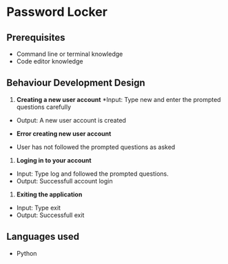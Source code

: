 # Password Locker

## Prerequisites
* Command line or terminal knowledge
* Code editor knowledge

## Behaviour Development Design
1. **Creating a new user account**
*Input: Type new and enter the prompted questions carefully
* Output: A new user account is created
+ **Error creating new user account**
* User has not followed the prompted questions as asked

1. **Loging in to your account**
* Input: Type log and followed the prompted questions.
* Output: Successfull account login

1. **Exiting the application**
* Input: Type exit
* Output: Successfull exit

## Languages used
* Python
